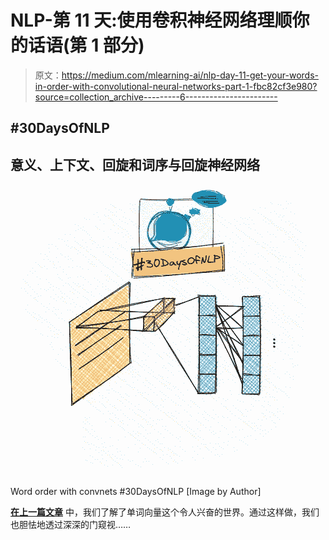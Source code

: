 # NLP-第 11 天:使用卷积神经网络理顺你的话语(第 1 部分)

> 原文：<https://medium.com/mlearning-ai/nlp-day-11-get-your-words-in-order-with-convolutional-neural-networks-part-1-fbc82cf3e980?source=collection_archive---------6----------------------->

## #30DaysOfNLP

## 意义、上下文、回旋和词序与回旋神经网络

![](img/bbcccb235a5b22d8ca84cd35c7559114.png)

Word order with convnets #30DaysOfNLP [Image by Author]

[**在上一篇文章**](/mlearning-ai/nlp-day-10-why-you-should-care-about-word-vectors-124bb55621ee) 中，我们了解了单词向量这个令人兴奋的世界。通过这样做，我们也胆怯地透过深深的门窥视……